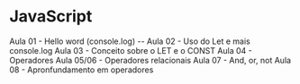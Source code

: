 ﻿# JavaScript
Aula 01 - Hello word (console.log) --
Aula 02 - Uso do Let e mais console.log
Aula 03 - Conceito sobre o LET e o CONST
Aula 04 - Operadores
Aula 05/06 - Operadores relacionais
Aula 07 - And, or, not
Aula 08 - Apronfundamento em operadores
